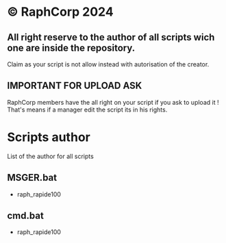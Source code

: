 # © RaphCorp 2024
## All right reserve to the author of all scripts wich one are inside the repository.
Claim as your script is not allow instead with autorisation of the creator.
## IMPORTANT FOR UPLOAD ASK
RaphCorp members have the all right on your script if you ask to upload it !
That's means if a manager edit the script its in his rights.

# Scripts author
List of the author for all scripts

## MSGER.bat
- raph_rapide100

## cmd.bat
- raph_rapide100
